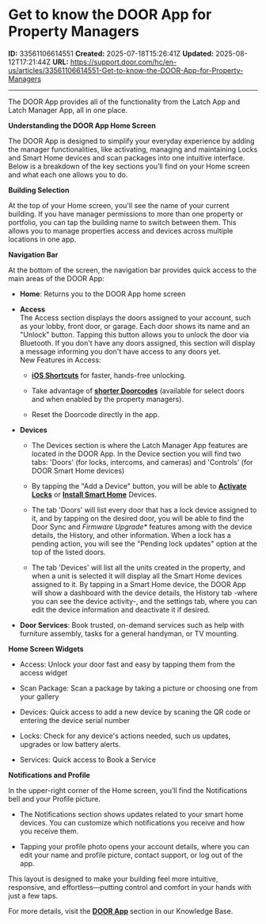 # Get to know the DOOR App for Property Managers

**ID:** 33561106614551
**Created:** 2025-07-18T15:26:41Z
**Updated:** 2025-08-12T17:21:44Z
**URL:** https://support.door.com/hc/en-us/articles/33561106614551-Get-to-know-the-DOOR-App-for-Property-Managers

---

<p>The DOOR App provides all of the functionality from the Latch App and Latch Manager App, all in one place. </p><p data-start="90" data-end="132"><strong data-start="90" data-end="132">Understanding the DOOR App Home Screen</strong></p><p data-start="134" data-end="406">The DOOR App is designed to simplify your everyday experience by adding the manager functionalities, like activating, managing and maintaining Locks and Smart Home devices and scan packages into one intuitive interface. Below is a breakdown of the key sections you’ll find on your Home screen and what each one allows you to do.</p><p data-start="408" data-end="430"><strong data-start="408" data-end="430">Building Selection</strong></p><p data-start="432" data-end="692">At the top of your Home screen, you'll see the name of your current building. If you have manager permissions to more than one property or portfolio, you can tap the building name to switch between them. This allows you to manage properties access and devices across multiple locations in one app.</p><p data-start="1427" data-end="1445"><strong data-start="1427" data-end="1445">Navigation Bar</strong></p><p data-start="1447" data-end="1551">At the bottom of the screen, the navigation bar provides quick access to the main areas of the DOOR App:</p><ul data-start="1553" data-end="1915">
<li data-start="1553" data-end="1613"><p data-start="1555" data-end="1613"><strong data-start="1555" data-end="1563">Home</strong>: Returns you to the DOOR App home screen</p></li>
<li data-start="1553" data-end="1613">
<p data-start="1555" data-end="1613"><strong data-start="694" data-end="704">Access</strong><br>The Access section displays the doors assigned to your account, such as your lobby, front door, or garage. Each door shows its name and an "Unlock" button. Tapping this button allows you to unlock the door via Bluetooth. If you don't have any doors assigned, this section will display a message informing you don't have access to any doors yet.<br>New Features in Access:</p>
<ul>
<li data-start="1553" data-end="1613"><p data-start="1555" data-end="1613"><a href="https://support.door.com/hc/en-us/articles/27829734920343"><strong><span class="wysiwyg-underline">iOS Shortcuts</span></strong></a> for faster, hands-free unlocking. </p></li>
<li data-start="1553" data-end="1613"><p data-start="1555" data-end="1613">Take advantage of <a href="https://support.door.com/hc/en-us/articles/30119421849239"><strong><span class="wysiwyg-underline">shorter Doorcodes</span></strong></a> (available for select doors and when enabled by the property managers).</p></li>
<li data-start="1553" data-end="1613"><p data-start="1555" data-end="1613">Reset the Doorcode directly in the app.</p></li>
</ul>
</li>
<li>
<p data-start="1087" data-end="1098"><strong data-start="1087" data-end="1098">Devices</strong></p>
<ul>
<li><p data-start="1087" data-end="1098">The Devices section is where the Latch Manager App features are located in the DOOR App. In the Device section you will find two tabs: 'Doors' (for locks, intercoms, and cameras) and 'Controls' (for DOOR Smart Home devices)</p></li>
<li><p data-start="1087" data-end="1098">By tapping the "Add a Device" button, you will be able to <a href="https://support.door.com/hc/en-us/articles/24508363357207-Activating-Devices-with-the-Door-App"><strong><span class="wysiwyg-underline">Activate Locks</span></strong></a> or <a href="https://support.door.com/hc/en-us/sections/26988614550423-Installing-DOOR-Smart-Home-devices"><strong><span class="wysiwyg-underline">Install Smart Home</span></strong></a> Devices.</p></li>
<li><p data-start="1087" data-end="1098">The tab 'Doors' will list every door that has a lock device assigned to it, and by tapping on the desired door, you will be able to find the Door Sync and <em>Firmware Upgrade*</em> features among with the device details, the History, and other information. When a lock has a pending action, you will see the "Pending lock updates" option at the top of the listed doors.</p></li>
<li><p data-start="1087" data-end="1098">The tab 'Devices' will list all the units created in the property, and when a unit is selected it will display all the Smart Home devices assigned to it. By tapping in a Smart Home device, the DOOR App will show a dashboard with the device details, the History tab -where you can see the device activity-, and the settings tab, where you can edit the device information and deactivate it if desired.</p></li>
</ul>
</li>
<li data-start="1806" data-end="1915"><p data-start="1808" data-end="1915"><strong data-start="1808" data-end="1820">Door Services</strong>: Book trusted, on-demand services such as help with furniture assembly, tasks for a general handyman, or TV mounting.</p></li>
</ul><p data-start="694" data-end="704"><strong>Home Screen Widgets</strong></p><ul>
<li><p data-start="694" data-end="704">Access: Unlock your door fast and easy by tapping them from the access widget</p></li>
<li><p data-start="694" data-end="704">Scan Package: Scan a package by taking a picture or choosing one from your gallery</p></li>
<li><p data-start="694" data-end="704">Devices: Quick access to add a new device by scaning the QR code or entering the device serial number</p></li>
<li><p data-start="694" data-end="704">Locks: Check for any device's actions needed, such us updates, upgrades or low battery alerts.</p></li>
<li><p data-start="694" data-end="704">Services: Quick access to Book a Service</p></li>
</ul><p data-start="1917" data-end="1946"><strong data-start="1917" data-end="1946">Notifications and Profile</strong></p><p data-start="1948" data-end="2054">In the upper-right corner of the Home screen, you’ll find the Notifications bell and your Profile picture.</p><ul data-start="2056" data-end="2337">
<li data-start="2056" data-end="2207"><p data-start="2058" data-end="2207">The Notifications section shows updates related to your smart home devices. You can customize which notifications you receive and how you receive them.</p></li>
<li data-start="2208" data-end="2337"><p data-start="2210" data-end="2337">Tapping your profile photo opens your account details, where you can edit your name and profile picture, contact support, or log out of the app.</p></li>
</ul><p data-start="2339" data-end="2496">This layout is designed to make your building feel more intuitive, responsive, and effortless—putting control and comfort in your hands with just a few taps.</p><p data-start="2339" data-end="2496">For more details, visit the <a href="https://support.door.com/hc/en-us/categories/26988500316183-Door-App"><strong><span class="wysiwyg-underline">DOOR App</span></strong></a><strong> </strong>section in our Knowledge Base.</p>
